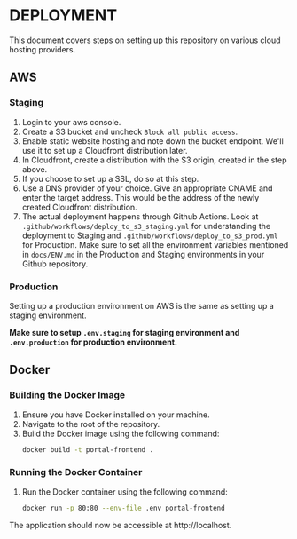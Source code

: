 # DEPLOYMENT
This document covers steps on setting up this repository on various cloud hosting providers.

## AWS
### Staging
1. Login to your aws console.
2. Create a S3 bucket and uncheck `Block all public access`.
3. Enable static website hosting and note down the bucket endpoint. We'll use it to set up a Cloudfront distribution later.
4. In Cloudfront, create a distribution with the S3 origin, created in the step above.
5. If you choose to set up a SSL, do so at this step.
6. Use a DNS provider of your choice. Give an appropriate CNAME and enter the target address. This would be the address of the newly created Cloudfront distribution.
7. The actual deployment happens through Github Actions. Look at `.github/workflows/deploy_to_s3_staging.yml` for understanding the deployment to Staging and `.github/workflows/deploy_to_s3_prod.yml` for Production. Make sure to set all the environment variables mentioned in `docs/ENV.md` in the Production and Staging environments in your Github repository.

### Production
Setting up a production environment on AWS is the same as setting up a staging environment.

**Make sure to setup `.env.staging` for staging environment and `.env.production` for production environment.**

## Docker
### Building the Docker Image
1. Ensure you have Docker installed on your machine.
2. Navigate to the root of the repository.
3. Build the Docker image using the following command:
    ```sh
    docker build -t portal-frontend .
    ```

### Running the Docker Container
1. Run the Docker container using the following command:
    ```sh
    docker run -p 80:80 --env-file .env portal-frontend
    ```

The application should now be accessible at http://localhost.
